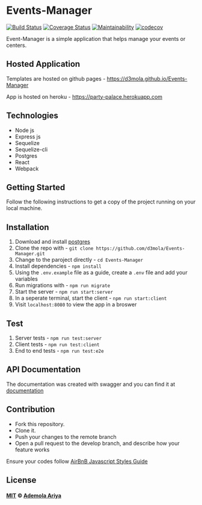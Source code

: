 # Events-Manager
[![Build Status](https://travis-ci.org/d3mola/Events-Manager.svg?branch=develop)](https://travis-ci.org/d3mola/Events-Manager)
[![Coverage Status](https://coveralls.io/repos/github/d3mola/Events-Manager/badge.png?branch=develop)](https://coveralls.io/github/d3mola/Events-Manager?branch=develop)
[![Maintainability](https://api.codeclimate.com/v1/badges/abd43ed17975a9cf3c11/maintainability)](https://codeclimate.com/github/d3mola/Events-Manager/maintainability)
[![codecov](https://codecov.io/gh/d3mola/Events-Manager/branch/develop/graph/badge.svg)](https://codecov.io/gh/d3mola/Events-Manager)

Event-Manager is a simple application that helps manage your events or  centers.

## Hosted Application
Templates are hosted on github pages - https://d3mola.github.io/Events-Manager

App is hosted on heroku - https://party-palace.herokuapp.com

## Technologies
- Node js
- Express js
- Sequelize
- Sequelize-cli
- Postgres
- React
- Webpack

## Getting Started
Follow the following instructions to get a copy of the project running on your local machine.

## Installation
1. Download and install [postgres](https://www.enterprisedb.com/downloads/postgres-postgresql-downloads)
2. Clone the repo with - `git clone https://github.com/d3mola/Events-Manager.git`
3. Change to the paroject directly - `cd Events-Manager`
4. Install dependencies - `npm install`
5. Using the `.env.example` file as a guide, create a `.env` file and add your variables
6. Run migrations with - `npm run migrate`
7. Start the server - `npm run start:server`
8. In a seperate terminal, start the client - `npm run start:client`
9. Visit `localhost:8080` to view the app in a broswer

## Test
1. Server tests - `npm run test:server`
2. Client tests - `npm run test:client`
3. End to end tests - `npm run test:e2e`

## API Documentation
The documentation was created with swagger and you can find it at 
[documentation](https://party-palace.herokuapp.com/api/v1/docs/)

## Contribution
- Fork this repository.
- Clone it.
- Push your changes to the remote branch
- Open a pull request to the develop branch, and describe how your feature works


Ensure your codes follow <a href="https://github.com/airbnb/javascript">AirBnB Javascript Styles Guide</a>


## License

#### [MIT](./LICENSE) © [Ademola Ariya](https://twitter.com/demostic)

